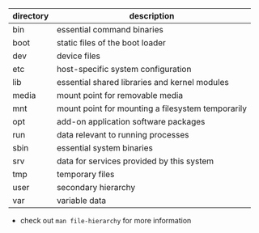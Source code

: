 | directory | description                                       |
| --------- | ------------------------------------------------- |
| bin       | essential command binaries                        |
| boot      | static files of the boot loader                   |
| dev       | device files                                      |
| etc       | host-specific system configuration                |
| lib       | essential shared libraries and kernel modules     |
| media     | mount point for removable media                   |
| mnt       | mount point for mounting a filesystem temporarily |
| opt       | add-on application software packages              |
| run       | data relevant to running processes                |
| sbin      | essential system binaries                         |
| srv       | data for services provided by this system         |
| tmp       | temporary files                                   |
| user      | secondary hierarchy                               |
| var       | variable data                                     |
- check out `man file-hierarchy` for more information